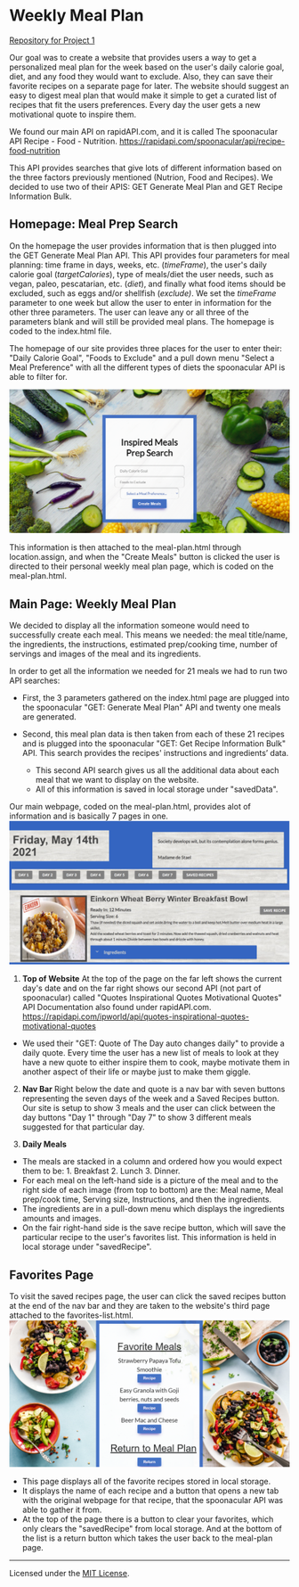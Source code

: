 # Weekly Meal Plan

[Repository for Project 1](https://github.com/ksfallon/Project-1)

Our goal was to create a website that provides users a way to get a personalized meal plan for the week based on the user's daily calorie goal, diet, and any food they would want to exclude. Also, they can save their favorite recipes on a separate page for later. 
The website should suggest an easy to digest meal plan that would make it simple to get a curated list of recipes that fit the users preferences. 
Every day the user gets a new motivational quote to inspire them.

We found our main API on rapidAPI.com, and it is called The spoonacular API Recipe - Food - Nutrition.
https://rapidapi.com/spoonacular/api/recipe-food-nutrition

This API provides searches that give lots of different information based on the three factors previously mentioned (Nutrion, Food and Recipes). We decided to use two of their APIS: GET Generate Meal Plan and GET Recipe Information Bulk.

## Homepage: Meal Prep Search

 On the homepage the user provides information that is then plugged into the GET Generate Meal Plan API. This API provides four parameters for meal planning: time frame in days, weeks, etc. (*timeFrame*), the user's daily calorie goal (*targetCalories*), type of meals/diet the user needs, such as vegan, paleo, pescatarian, etc. (*diet*), and finally what food items should be excluded, such as eggs and/or shellfish (*exclude)*. We set the *timeFrame* parameter to one week but allow the user to enter in information for the other three parameters. The user can leave any or all three of the parameters blank and will still be provided meal plans. The homepage is coded to the index.html file.

The homepage of our site provides three places for the user to enter their: "Daily Calorie Goal", "Foods to Exclude" and a pull down menu "Select a Meal Preference" with all the different types of diets the spoonacular API is able to filter for.

![HomePage](https://github.com/AnthonyPlanisek/Project-1/blob/main/assets/ReadMe%20images/WeeklyHomePage.png)

This information is then attached to the meal-plan.html through location.assign, and when the "Create Meals" button is clicked the user is directed to their personal weekly meal plan page, which is coded on the meal-plan.html.

## Main Page: Weekly Meal Plan

We decided to display all the information someone would need to successfully create each meal. This means we needed: the meal title/name, the ingredients, the instructions, estimated prep/cooking time, number of servings and images of the meal and its ingredients. 

In order to get all the information we needed for 21 meals we had to run two API searches:

* First, the 3 parameters gathered on the index.html page are plugged into the spoonacular "GET: Generate Meal Plan" API and twenty one meals are generated.

* Second, this meal plan data is then taken from each of these 21 recipes and is plugged into the spoonacular "GET: Get Recipe Information Bulk" API. This search provides the recipes' instructions and ingredients’ data.
    - This second API search gives us all the additional data about each meal that we want to display on the website.
    - All of this information is saved in local storage under "savedData".

Our main webpage, coded on the meal-plan.html, provides alot of information and is basically 7 pages in one.
![meal-plan-page](https://github.com/AnthonyPlanisek/Project-1/blob/main/assets/ReadMe%20images/MealPlanPage.png)

1. **Top of Website**
At the top of the page on the far left shows the current day's date and on the far right shows our second API (not part of spoonacular) called "Quotes Inspirational Quotes Motivational Quotes" API Documentation also found under rapidAPI.com.
https://rapidapi.com/ipworld/api/quotes-inspirational-quotes-motivational-quotes

* We used their "GET: Quote of The Day auto changes daily" to provide a daily quote. Every time the user has a new list of meals to look at they have a new quote to either inspire them to cook, maybe motivate them in another aspect of their life or maybe just to make them giggle.

2. **Nav Bar**
Right below the date and quote is a nav bar with seven buttons representing the seven days of the week and a Saved Recipes button.
Our site is setup to show 3 meals and the user can click between the day buttons "Day 1" through "Day 7" to show 3 different meals suggested for that particular day.

3. **Daily Meals**
- The meals are stacked in a column and ordered how you would expect them to be: 1. Breakfast 2. Lunch 3. Dinner.
- For each meal on the left-hand side is a picture of the meal and to the right side of each image (from top to bottom) are the: Meal name, Meal prep/cook time, Serving size, Instructions, and then the ingredients.
- The ingredients are in a pull-down menu which displays the ingredients amounts and images.
- On the fair right-hand side is the save recipe button, which will save the particular recipe to the user's favorites list. This information is held in local storage under "savedRecipe".

## Favorites Page
To visit the saved recipes page, the user can click the saved recipes button at the end of the nav bar and they are taken to the website's third page attached to the favorites-list.html. 
![Favorites-page](https://github.com/AnthonyPlanisek/Project-1/blob/main/assets/ReadMe%20images/FavoritesPage.png)
- This page displays all of the favorite recipes stored in local storage. 
- It displays the name of each recipe and a button that opens a new tab with the original webpage for that recipe, that the spoonacular API was able to gather it from. 
- At the top of the page there is a button to clear your favorites, which only clears the "savedRecipe" from local storage. And at the bottom of the list is a return button which takes the user back to the meal-plan page.

---
Licensed under the [MIT License](https://choosealicense.com/licenses/mit/#).




